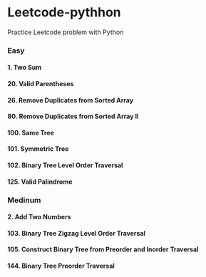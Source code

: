 # Leetcode-pythhon

Practice Leetcode problem with Python

### Easy

#### 1. Two Sum

#### 20. Valid Parentheses

#### 26. Remove Duplicates from Sorted Array

#### 80. Remove Duplicates from Sorted Array II

#### 100. Same Tree

#### 101. Symmetric Tree

#### 102. Binary Tree Level Order Traversal

#### 125. Valid Palindrome

### Medinum

#### 2. Add Two Numbers

#### 103. Binary Tree Zigzag Level Order Traversal

#### 105. Construct Binary Tree from Preorder and Inorder Traversal

#### 144. Binary Tree Preorder Traversal
